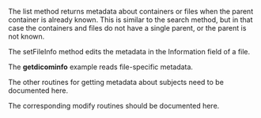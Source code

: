 The list method returns metadata about containers or files when the parent container is already known.  This is similar to the search method, but in that case the containers and files do not have a single parent, or the parent is not known.

The setFileInfo method edits the metadata in the Information field of a file.

The **getdicominfo** example reads file-specific metadata.

The other routines for getting metadata about subjects need to be documented here.

The corresponding modify routines should be documented here.



